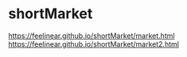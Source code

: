 # shortMarket
https://feelinear.github.io/shortMarket/market.html
https://feelinear.github.io/shortMarket/market2.html
